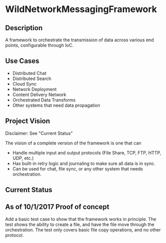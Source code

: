 # WildNetworkMessagingFramework


## Description
A framework to orchestrate the transmission of data across various end points, configurable through IoC.

## Use Cases
* Distributed Chat
* Distributed Search
* Cloud Sync
* Network Deployment
* Content Delivery Network
* Orchestrated Data Transforms
* Other systems that need data propagation 


## Project Vision

Disclaimer: See "Current Status"

The vision of a complete version of the framework is one that can 

* Handle multiple input and output protocols (File Share, TCP, FTP, HTTP, UDP, etc.)
* Has built-in retry logic and journaling to make sure all data is in sync.
* Can be used for chat, file sync, or any other system that needs orchestration.

## Current Status

## As of 10/1/2017 Proof of concept
Add a basic test case to show that the framework works in principle. The test
shows the ability to create a file, and have the file move through the orchestration.
The test only covers basic file copy operations, and no other protocol.
